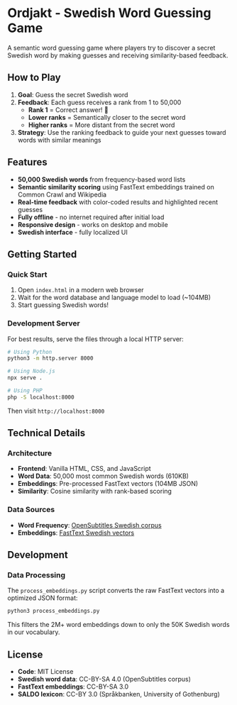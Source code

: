 # Ordjakt - Swedish Word Guessing Game

A semantic word guessing game where players try to discover a secret Swedish word by making guesses and receiving similarity-based feedback.

## How to Play

1. **Goal**: Guess the secret Swedish word
2. **Feedback**: Each guess receives a rank from 1 to 50,000
   - **Rank 1** = Correct answer! 🎉
   - **Lower ranks** = Semantically closer to the secret word
   - **Higher ranks** = More distant from the secret word
3. **Strategy**: Use the ranking feedback to guide your next guesses toward words with similar meanings

## Features

- **50,000 Swedish words** from frequency-based word lists
- **Semantic similarity scoring** using FastText embeddings trained on Common Crawl and Wikipedia
- **Real-time feedback** with color-coded results and highlighted recent guesses
- **Fully offline** - no internet required after initial load
- **Responsive design** - works on desktop and mobile
- **Swedish interface** - fully localized UI

## Getting Started

### Quick Start
1. Open `index.html` in a modern web browser
2. Wait for the word database and language model to load (~104MB)
3. Start guessing Swedish words!

### Development Server
For best results, serve the files through a local HTTP server:

```bash
# Using Python
python3 -m http.server 8000

# Using Node.js
npx serve .

# Using PHP
php -S localhost:8000
```

Then visit `http://localhost:8000`

## Technical Details

### Architecture
- **Frontend**: Vanilla HTML, CSS, and JavaScript
- **Word Data**: 50,000 most common Swedish words (610KB)
- **Embeddings**: Pre-processed FastText vectors (104MB JSON)
- **Similarity**: Cosine similarity with rank-based scoring

### Data Sources
- **Word Frequency**: [OpenSubtitles Swedish corpus](https://github.com/hermitdave/FrequencyWords)
- **Embeddings**: [FastText Swedish vectors](https://dl.fbaipublicfiles.com/fasttext/vectors-crawl/cc.sv.300.vec.gz)

## Development

### Data Processing
The `process_embeddings.py` script converts the raw FastText vectors into a optimized JSON format:

```bash
python3 process_embeddings.py
```

This filters the 2M+ word embeddings down to only the 50K Swedish words in our vocabulary.

## License

- **Code**: MIT License
- **Swedish word data**: CC-BY-SA 4.0 (OpenSubtitles corpus)
- **FastText embeddings**: CC-BY-SA 3.0
- **SALDO lexicon**: CC-BY 3.0 (Språkbanken, University of Gothenburg)
